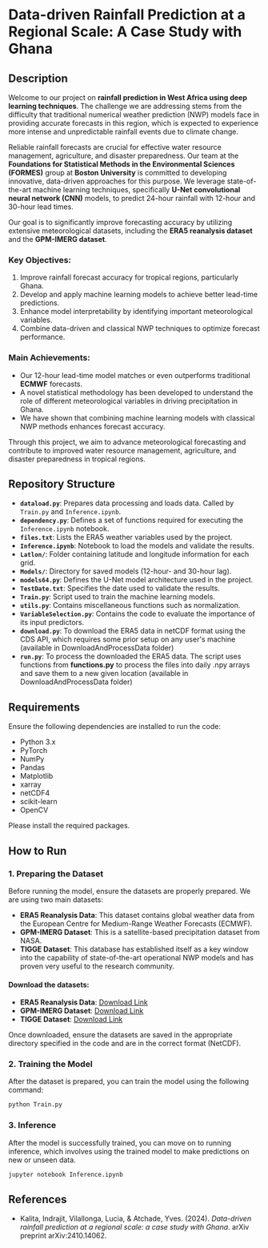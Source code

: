 # Data-driven Rainfall Prediction at a Regional Scale: A Case Study with Ghana

## Description

Welcome to our project on **rainfall prediction in West Africa using deep learning techniques**. The challenge we are addressing stems from the difficulty that traditional numerical weather prediction (NWP) models face in providing accurate forecasts in this region, which is expected to experience more intense and unpredictable rainfall events due to climate change.

Reliable rainfall forecasts are crucial for effective water resource management, agriculture, and disaster preparedness. Our team at the **Foundations for Statistical Methods in the Environmental Sciences (FORMES)** group at **Boston University** is committed to developing innovative, data-driven approaches for this purpose. We leverage state-of-the-art machine learning techniques, specifically **U-Net convolutional neural network (CNN)** models, to predict 24-hour rainfall with 12-hour and 30-hour lead times.

Our goal is to significantly improve forecasting accuracy by utilizing extensive meteorological datasets, including the **ERA5 reanalysis dataset** and the **GPM-IMERG dataset**.

### Key Objectives:
1. Improve rainfall forecast accuracy for tropical regions, particularly Ghana.
2. Develop and apply machine learning models to achieve better lead-time predictions.
3. Enhance model interpretability by identifying important meteorological variables.
4. Combine data-driven and classical NWP techniques to optimize forecast performance.

### Main Achievements:
- Our 12-hour lead-time model matches or even outperforms traditional **ECMWF** forecasts.
- A novel statistical methodology has been developed to understand the role of different meteorological variables in driving precipitation in Ghana.
- We have shown that combining machine learning models with classical NWP methods enhances forecast accuracy.

Through this project, we aim to advance meteorological forecasting and contribute to improved water resource management, agriculture, and disaster preparedness in tropical regions.

## Repository Structure

- **`dataload.py`**: Prepares data processing and loads data. Called by `Train.py` and `Inference.ipynb`.
- **`dependency.py`**: Defines a set of functions required for executing the `Inference.ipynb` notebook.
- **`files.txt`**: Lists the ERA5 weather variables used by the project.
- **`Inference.ipynb`**: Notebook to load the models and validate the results.
- **`Latlon/`**: Folder containing latitude and longitude information for each grid.
- **`Models/`**: Directory for saved models (12-hour- and 30-hour lag).
- **`models64.py`**: Defines the U-Net model architecture used in the project.
- **`TestDate.txt`**: Specifies the date used to validate the results.
- **`Train.py`**: Script used to train the machine learning models.
- **`utils.py`**: Contains miscellaneous functions such as normalization.
- **`VariableSelection.py`**: Contains the code to evaluate the importance of its input predictors.
- **`download.py`**: To download the ERA5 data in netCDF format using the CDS API, which requires some prior setup on any user's machine (available in DownloadAndProcessData folder)
- **`run.py`**: To process the downloaded the ERA5 data. The script uses functions from **functions.py** to process the files into daily .npy arrays and save them to a new given location (available in DownloadAndProcessData folder)


## Requirements

Ensure the following dependencies are installed to run the code:

- Python 3.x
- PyTorch
- NumPy
- Pandas
- Matplotlib
- xarray
- netCDF4
- scikit-learn
- OpenCV

Please install the required packages.

## How to Run

### 1. Preparing the Dataset

Before running the model, ensure the datasets are properly prepared. We are using two main datasets:
- **ERA5 Reanalysis Data**: This dataset contains global weather data from the European Centre for Medium-Range Weather Forecasts (ECMWF).
- **GPM-IMERG Dataset**: This is a satellite-based precipitation dataset from NASA.
- **TIGGE Dataset**: This database has established itself as a key window into the capability of state-of-the-art operational NWP models and has proven very useful to the research community.

#### Download the datasets:
- **ERA5 Reanalysis Data**: [Download Link](https://www.ecmwf.int/en/forecasts/dataset/ecmwf-reanalysis-v5)
- **GPM-IMERG Dataset**: [Download Link](https://gpm.nasa.gov/data-access/downloads/gpm)
- **TIGGE Dataset**: [Download Link](https://apps.ecmwf.int/datasets/data/tigge/levtype=sfc/type=cf/)

Once downloaded, ensure the datasets are saved in the appropriate directory specified in the code and are in the correct format (NetCDF).

### 2. Training the Model

After the dataset is prepared, you can train the model using the following command:

```bash
python Train.py
```
### 3. Inference

After the model is successfully trained, you can move on to running inference, which involves using the trained model to make predictions on new or unseen data. 

```bash
jupyter notebook Inference.ipynb
```
## References

- Kalita, Indrajit, Vilallonga, Lucia, & Atchade, Yves. (2024). *Data-driven rainfall prediction at a regional scale: a case study with Ghana*. arXiv preprint arXiv:2410.14062.




